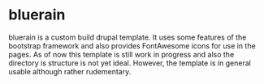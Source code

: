 # bluerain
bluerain is a custom build drupal template. It uses some features of the bootstrap framework and also provides FontAwesome icons for use in the pages.
As of now this template is still work in progress and also the directory is structure is not yet ideal. However, the template is in general usable although rather rudementary.

